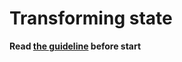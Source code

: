 # Transforming state

**Read [the guideline](https://github.com/mate-academy/js_task-guideline/blob/master/README.md) before start**

